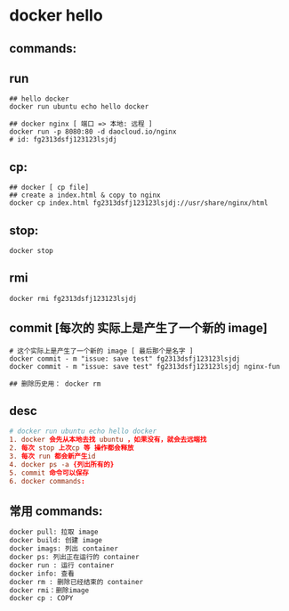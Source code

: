 # docker hello

## commands:

## run
```shell
## hello docker 
docker run ubuntu echo hello docker

## docker nginx [ 端口 => 本地: 远程 ]
docker run -p 8080:80 -d daocloud.io/nginx
# id: fg2313dsfj123123lsjdj
```

## cp:
```shell
## docker [ cp file]
## create a index.html & copy to nginx
docker cp index.html fg2313dsfj123123lsjdj://usr/share/nginx/html
```

## stop:
```shell
docker stop
```

## rmi
```shell
docker rmi fg2313dsfj123123lsjdj
```

## commit [每次的 实际上是产生了一个新的 image]
```shell
# 这个实际上是产生了一个新的 image [ 最后那个是名字 ]
docker commit - m "issue: save test" fg2313dsfj123123lsjdj
docker commit - m "issue: save test" fg2313dsfj123123lsjdj nginx-fun

## 删除历史用： docker rm 
```


## desc
```conf
# docker run ubuntu echo hello docker
1. docker 会先从本地去找 ubuntu ，如果没有，就会去远端找
2. 每次 stop 上次cp 等 操作都会释放
3. 每次 run 都会新产生id 
4. docker ps -a {列出所有的}
5. commit 命令可以保存
6. docker commands:

```

## 常用 commands:
```bash
docker pull: 拉取 image
docker build: 创建 image
docker imags: 列出 container
docker ps: 列出正在运行的 container
docker run : 运行 container 
docker info: 查看
docker rm : 删除已经结束的 container
docker rmi：删除image
docker cp : COPY
```